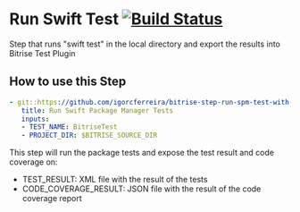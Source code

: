 # Run Swift Test [![Build Status](https://app.bitrise.io/app/6db4b5a23df77ef3/status.svg?token=sh49ITq9wR-JvHYPuepTMA&branch=main)](https://app.bitrise.io/app/6db4b5a23df77ef3)

Step that runs "swift test" in the local directory and export the results into Bitrise Test Plugin

## How to use this Step

```yml
- git::https://github.com/igorcferreira/bitrise-step-run-spm-test-with-coverage.git@main:
   title: Run Swift Package Manager Tests
   inputs:
   - TEST_NAME: BitriseTest
   - PROJECT_DIR: $BITRISE_SOURCE_DIR
```

This step will run the package tests and expose the test result and code coverage on:

- TEST_RESULT: XML file with the result of the tests
- CODE_COVERAGE_RESULT: JSON file with the result of the code coverage report
